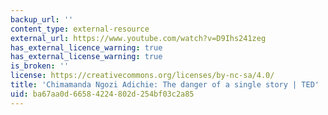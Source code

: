 ```yaml
---
backup_url: ''
content_type: external-resource
external_url: https://www.youtube.com/watch?v=D9Ihs241zeg
has_external_licence_warning: true
has_external_license_warning: true
is_broken: ''
license: https://creativecommons.org/licenses/by-nc-sa/4.0/
title: 'Chimamanda Ngozi Adichie: The danger of a single story | TED'
uid: ba67aa0d-6658-4224-802d-254bf03c2a85
---
```

